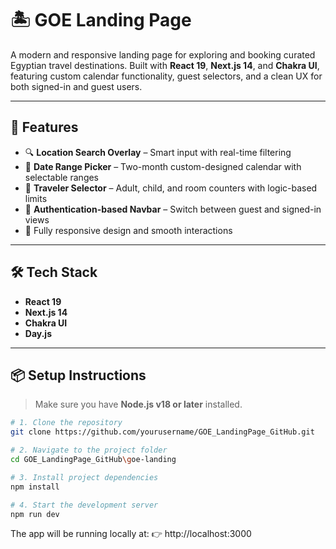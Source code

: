# 🏝️ GOE Landing Page

A modern and responsive landing page for exploring and booking curated Egyptian travel destinations. Built with **React 19**, **Next.js 14**, and **Chakra UI**,
featuring custom calendar functionality, guest selectors, and a clean UX for both signed-in and guest users.

---

## 🚀 Features

- 🔍 **Location Search Overlay** – Smart input with real-time filtering
- 📅 **Date Range Picker** – Two-month custom-designed calendar with selectable ranges
- 👥 **Traveler Selector** – Adult, child, and room counters with logic-based limits
- 🔄 **Authentication-based Navbar** – Switch between guest and signed-in views
- 🎯 Fully responsive design and smooth interactions

---

## 🛠️ Tech Stack

- **React 19**
- **Next.js 14**
- **Chakra UI**
- **Day.js**

---

## 📦 Setup Instructions

> Make sure you have **Node.js v18 or later** installed.

```bash
# 1. Clone the repository
git clone https://github.com/yourusername/GOE_LandingPage_GitHub.git

# 2. Navigate to the project folder
cd GOE_LandingPage_GitHub\goe-landing

# 3. Install project dependencies
npm install

# 4. Start the development server
npm run dev

````
The app will be running locally at:
👉 http://localhost:3000


